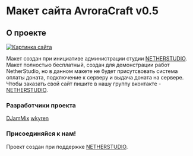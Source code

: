 # Макет сайта AvroraCraft v0.5

## О проекте
[![Картинка сайта](https://i.postimg.cc/Gp483rw0/ImgSite.png)](https://postimg.cc/nstcTyhT)

Макет создан при инициативе администрации студии [NETHERSTUDIO](https://vk.com/nether_studio). Макет полностью бесплатный, создан для демонстрации работ NetherStudio, но в данном макете не будет присутсвовать система оплаты доната, подключение к серверу и выдача доната на сервере. Чтобы заказать свой сайт пишите в нашу группу вконтакте - [NETHERSTUDIO](https://vk.com/nether_studio).

### Разработчики проекта
[DJamMix](https://github.com/DJamMix)
[wkyren](https://github.com/wkyren)

### Присоединяйся к нам!
Проект создан при поддержке [NETHERSTUDIO](https://vk.com/nether_studio).

